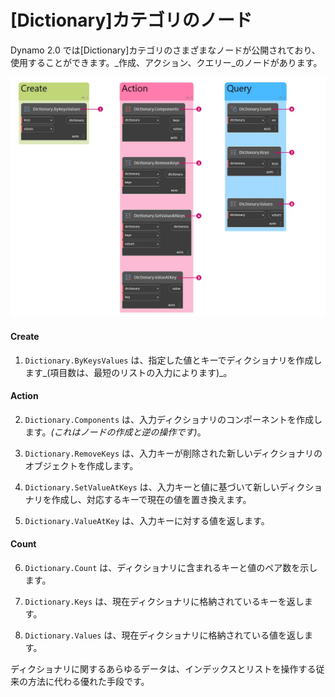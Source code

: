 # [Dictionary]カテゴリのノード

Dynamo 2.0 では[Dictionary]カテゴリのさまざまなノードが公開されており、使用することができます。_作成、アクション、クエリー_のノードがあります。

![](../images/5-5/2/dictionarynodes-nodes.jpg)

#### Create

1. `Dictionary.ByKeysValues` は、指定した値とキーでディクショナリを作成します_(項目数は、最短のリストの入力によります)_。

#### Action

2. `Dictionary.Components` は、入力ディクショナリのコンポーネントを作成します。_(これはノードの作成と逆の操作です)_。

3. `Dictionary.RemoveKeys` は、入力キーが削除された新しいディクショナリのオブジェクトを作成します。

4. `Dictionary.SetValueAtKeys` は、入力キーと値に基づいて新しいディクショナリを作成し、対応するキーで現在の値を置き換えます。

5. `Dictionary.ValueAtKey` は、入力キーに対する値を返します。

#### Count

6. `Dictionary.Count` は、ディクショナリに含まれるキーと値のペア数を示します。

7. `Dictionary.Keys` は、現在ディクショナリに格納されているキーを返します。

8. `Dictionary.Values` は、現在ディクショナリに格納されている値を返します。

ディクショナリに関するあらゆるデータは、インデックスとリストを操作する従来の方法に代わる優れた手段です。
